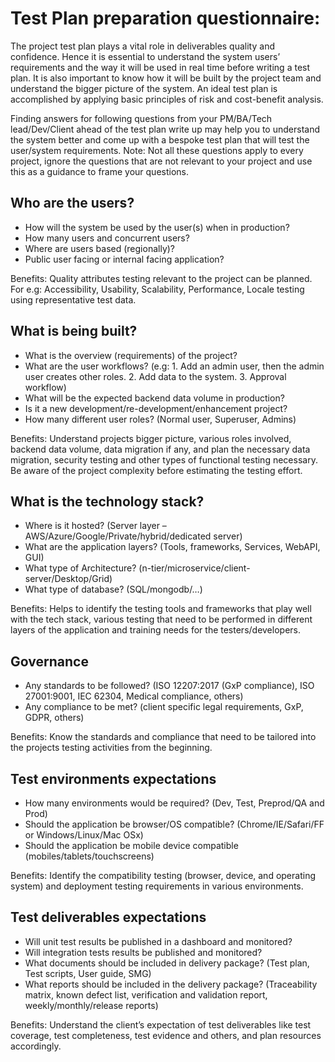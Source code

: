 # Test Plan preparation questionnaire:

The project test plan plays a vital role in deliverables quality and confidence. Hence it is essential to understand the system users’ requirements and the way it will be used in real time before writing a test plan. It is also important to know how it will be built by the project team and understand the bigger picture of the system. An ideal test plan is accomplished by applying basic principles of risk and cost-benefit analysis.

Finding answers for following questions from your PM/BA/Tech lead/Dev/Client ahead of the test plan write up may help you to understand the system better and come up with a bespoke test plan that will test the user/system requirements. Note: Not all these questions apply to every project, ignore the questions that are not relevant to your project and use this as a guidance to frame your questions.

## Who are the users?

- How will the system be used by the user(s) when in production?
- How many users and concurrent users?
- Where are users based (regionally)?
- Public user facing or internal facing application?

Benefits: Quality attributes testing relevant to the project can be planned. For e.g: Accessibility, Usability, Scalability, Performance, Locale testing using representative test data.

 
## What is being built?

- What is the overview (requirements) of the project?
- What are the user workflows? (e.g: 1. Add an admin user, then the admin user creates other roles. 2. Add data to the system. 3. Approval workflow)
- What will be the expected backend data volume in production?
- Is it a new development/re-development/enhancement project?
- How many different user roles? (Normal user, Superuser, Admins)

Benefits: Understand projects bigger picture, various roles involved, backend data volume, data migration if any, and plan the necessary data migration, security testing and other types of functional testing necessary. Be aware of the project complexity before estimating the testing effort.


## What is the technology stack?

- Where is it hosted? (Server layer – AWS/Azure/Google/Private/hybrid/dedicated server)
- What are the application layers? (Tools, frameworks, Services, WebAPI, GUI)
- What type of Architecture? (n-tier/microservice/client-server/Desktop/Grid)
- What type of database? (SQL/mongodb/…)

Benefits: Helps to identify the testing tools and frameworks that play well with the tech stack, various testing that need to be performed in different layers of the application and training needs for the testers/developers.

 
## Governance
- Any standards to be followed? (ISO 12207:2017 (GxP compliance), ISO 27001:9001, IEC 62304, Medical compliance, others)
- Any compliance to be met? (client specific legal requirements, GxP, GDPR, others) 

Benefits: Know the standards and compliance that need to be tailored into the projects testing activities from the beginning.
 

## Test environments expectations
- How many environments would be required? (Dev, Test, Preprod/QA and Prod)
- Should the application be browser/OS compatible? (Chrome/IE/Safari/FF or Windows/Linux/Mac OSx)
- Should the application be mobile device compatible (mobiles/tablets/touchscreens)

Benefits: Identify the compatibility testing (browser, device, and operating system) and deployment testing requirements in various environments.

 
## Test deliverables expectations
- Will unit test results be published in a dashboard and monitored?
- Will integration tests results be published and monitored?
- What documents should be included in delivery package? (Test plan, Test scripts, User guide, SMG)
- What reports should be included in the delivery package? (Traceability matrix, known defect list, verification and validation report, weekly/monthly/release reports)

Benefits: Understand the client’s expectation of test deliverables like test coverage, test completeness, test evidence and others, and plan resources accordingly.